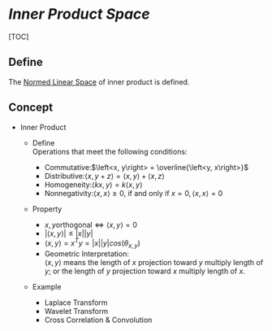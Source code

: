 # $Inner\ Product\ Space$

[TOC]

## Define   
The [Normed Linear Space](./Normed_Linear_Space.md) of inner product is defined.

## Concept

* Inner Product
  - Define   
    Operations that meet the following conditions:
    - Commutative:$\left<x, y\right> = \overline{\left<y, x\right>}$
    - Distributive:$\left<x, y+z\right> = \left<x , y\right> + \left<x, z\right>$
    - Homogeneity:$\left<k x, y\right> = k \left<x, y\right>$
    - Nonnegativity:$\left<x,x\right> ≥ 0$, if and only if $x = 0, \left<x,x\right> = 0$

  - Property
    - $x, y \text{orthogonal} \Leftrightarrow \left<x,y\right> = 0$
    - $|\left<x, y\right>| ≤ |x| |y|$
    - $\left<x, y \right> = x^T y = |x| |y| cos(\theta_{x,y})$
    - Geometric Interpretation:  
      $\left<x, y \right>$ means the length of $x$ projection toward $y$ multiply length of $y$; or the length of $y$ projection toward $x$ multiply length of $x$.

  - Example
    * Laplace Transform
    * Wavelet Transform
    * Cross Correlation & Convolution

